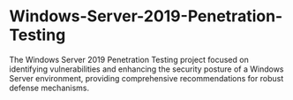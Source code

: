 # Windows-Server-2019-Penetration-Testing
The Windows Server 2019 Penetration Testing project focused on identifying vulnerabilities and enhancing the security posture of a Windows Server environment, providing comprehensive recommendations for robust defense mechanisms.

